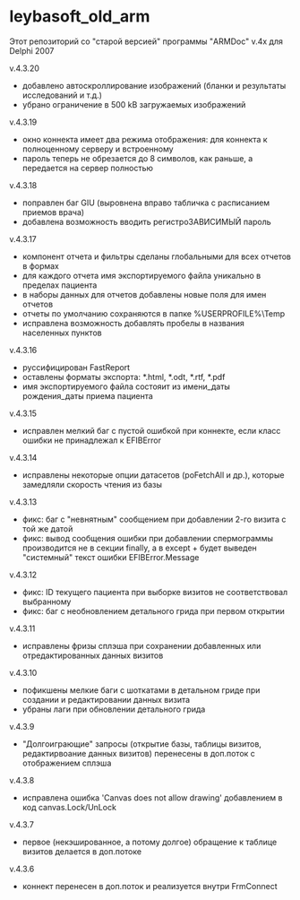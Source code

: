 # leybasoft_old_arm
Этот репозиторий со "старой версией" программы "ARMDoc" v.4x для Delphi 2007

v.4.3.20

- добавлено автоскроллирование изображений (бланки и результаты исследований и т.д.)
- убрано ограничение в 500 kB загружаемых изображений

v.4.3.19

- окно коннекта имеет два режима отображения: для коннекта к полноценному серверу и встроенному
- пароль теперь не обрезается до 8 символов, как раньше, а передается на сервер полностью  

v.4.3.18

- поправлен баг GIU (выровнена вправо табличка с расписанием приемов врача)
- добавлена возможность вводить регистроЗАВИСИМЫЙ пароль

v.4.3.17

- компонент отчета и фильтры сделаны глобальными для всех отчетов в формах
- для каждого отчета имя экспортируемого файла уникально в пределах пациента
- в наборы данных для отчетов добавлены новые поля для имен отчетов
- отчеты по умолчанию сохраняются в папке %USERPROFILE%\Temp
- исправлена возможность добавлять пробелы в названия населенных пунктов


v.4.3.16
- руссифицирован FastReport
- оставлены форматы экспорта: *.html, *.odt, *.rtf, *.pdf
- имя экспортируемого файла состояит из имени_даты рождения_даты приема пациента

v.4.3.15
- исправлен мелкий баг с пустой ошибкой при коннекте, если класс ошибки не принадлежал к EFIBError

v.4.3.14
- исправлены некоторые опции датасетов (poFetchAll и др.), которые замедляли скорость чтения из базы

v.4.3.13
- фикс: баг с "невнятным" сообщением при добавлении 2-го визита с той же датой
- фикс: вывод сообщения ошибки при добавлении спермограммы производится не в секции finally, а в except + будет выведен "системный" текст ошибки EFIBError.Message

v.4.3.12
- фикс: ID текущего пациента при выборке визитов не соответствовал выбранному
- фикс: баг с необновлением детального грида при первом открытии

v.4.3.11
- исправлены фризы сплэша при сохранении добавленных или отредактированных данных визитов

v.4.3.10
- пофикшены мелкие баги с шоткатами в детальном гриде при создании и редактировании данных визита
- убраны лаги при обновлении детального грида

v.4.3.9
- "Долгоиграющие" запросы (открытие базы, таблицы визитов, редактирвоание данных визитов) перенесены в доп.поток с отображением сплэша 

v.4.3.8
- исправлена ошибка 'Canvas does not allow drawing' добавлением в код canvas.Lock/UnLock

v.4.3.7
- первое (некэшированное, а потому долгое) обращение к таблице визитов делается в доп.потоке

v.4.3.6

- коннект перенесен в доп.поток и реализуется внутри FrmConnect